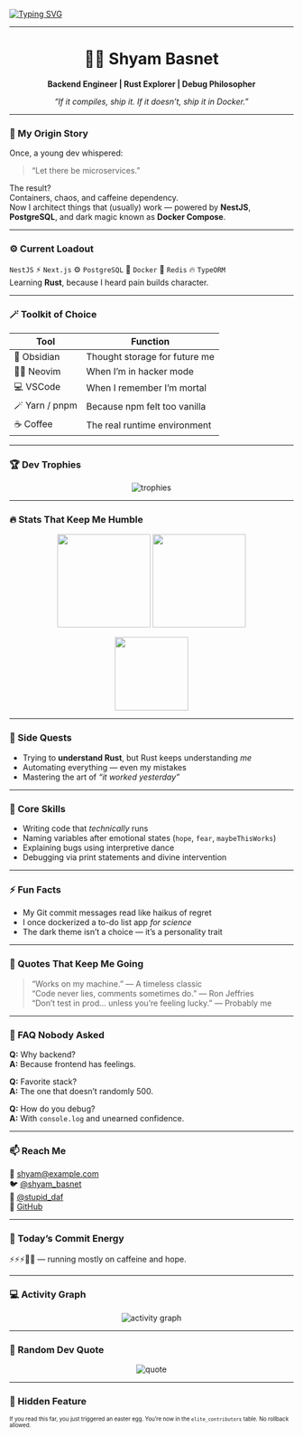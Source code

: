 <!-- 🤫 Spoiler: Yes, it compiles... sometimes. -->

[![Typing SVG](https://readme-typing-svg.herokuapp.com?font=Fira+Code&size=24&pause=1000&color=00F7FF&center=true&vCenter=true&width=600&lines=Hey+there!+I'm+Shyam+Basnet+👋;Backend+Engineer+%7C+Rust+Explorer+%7C+Bug+Whisperer;Building+Microservices+Since+They+Were+Macro+Problems;Making+Servers+Behave+(Mostly))](https://git.io/typing-svg)

---

<h1 align="center">🧙‍♂️ Shyam Basnet</h1>
<p align="center"><b>Backend Engineer | Rust Explorer | Debug Philosopher</b></p>
<p align="center"><i>“If it compiles, ship it. If it doesn’t, ship it in Docker.”</i></p>

---

### 🧠 My Origin Story
Once, a young dev whispered:  
> “Let there be microservices.”

The result?  
Containers, chaos, and caffeine dependency.  
Now I architect things that (usually) work — powered by **NestJS**, **PostgreSQL**, and dark magic known as **Docker Compose**.

---

### ⚙️ Current Loadout
`NestJS` ⚡ `Next.js` ⚙️ `PostgreSQL` 🧩 `Docker` 🧠 `Redis` 🔥 `TypeORM`  
Learning **Rust**, because I heard pain builds character.

---

### 🪄 Toolkit of Choice
| Tool | Function |
|------|-----------|
| 🧠 Obsidian | Thought storage for future me |
| 🧑‍🚀 Neovim | When I’m in hacker mode |
| 💻 VSCode | When I remember I’m mortal |
| 🪄 Yarn / pnpm | Because npm felt too vanilla |
| ☕ Coffee | The real runtime environment |

---

### 🏆 Dev Trophies
<p align="center">
  <img src="https://github-profile-trophy.vercel.app/?username=Shyam576&theme=tokyonight&no-frame=true&margin-w=10" alt="trophies" />
</p>

---

### 🔥 Stats That Keep Me Humble
<p align="center">
  <img src="https://github-readme-stats.vercel.app/api?username=Shyam576&show_icons=true&theme=tokyonight" height="165" />
  <img src="https://github-readme-streak-stats.herokuapp.com/?user=Shyam576&theme=tokyonight" height="165" />
</p>

<p align="center">
  <img src="https://github-readme-stats.vercel.app/api/top-langs/?username=Shyam576&layout=compact&theme=tokyonight" height="130" />
</p>

---

### 🧩 Side Quests
- Trying to **understand Rust**, but Rust keeps understanding *me*  
- Automating everything — even my mistakes  
- Mastering the art of *“it worked yesterday”*

---

### 🐛 Core Skills
- Writing code that *technically* runs  
- Naming variables after emotional states (`hope`, `fear`, `maybeThisWorks`)  
- Explaining bugs using interpretive dance  
- Debugging via print statements and divine intervention  

---

### ⚡ Fun Facts
- My Git commit messages read like haikus of regret  
- I once dockerized a to-do list app *for science*  
- The dark theme isn’t a choice — it’s a personality trait  

---

### 💬 Quotes That Keep Me Going
> “Works on my machine.” — A timeless classic  
> “Code never lies, comments sometimes do.” — Ron Jeffries  
> “Don’t test in prod... unless you’re feeling lucky.” — Probably me  

---

### 🤔 FAQ Nobody Asked
**Q:** Why backend?  
**A:** Because frontend has feelings.  

**Q:** Favorite stack?  
**A:** The one that doesn’t randomly 500.  

**Q:** How do you debug?  
**A:** With `console.log` and unearned confidence.  

---

### 📫 Reach Me
📧 [shyam@example.com](mailto:shyam@example.com)  
🐦 [@shyam_basnet](https://twitter.com/shyam_basnet)  
📸 [@stupid_daf](https://instagram.com/stupid_daf)  
🐙 [GitHub](https://github.com/Shyam576)

---

### 🪫 Today’s Commit Energy
⚡⚡⚡🪫🪫 — running mostly on caffeine and hope.

---

### 💻 Activity Graph
<p align="center">
  <img src="https://github-readme-activity-graph.vercel.app/graph?username=Shyam576&theme=tokyo-night" alt="activity graph" />
</p>

---

### 💬 Random Dev Quote
<p align="center">
  <img src="https://quotes-github-readme.vercel.app/api?type=horizontal&theme=tokyonight" alt="quote" />
</p>

---

### 🧠 Hidden Feature
<sub><sup>If you read this far, you just triggered an easter egg. You’re now in the `elite_contributors` table. No rollback allowed.</sup></sub>

